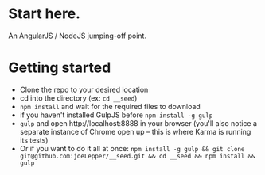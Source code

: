 Start here.
======

An AngularJS / NodeJS jumping-off point.


Getting started
===============
* Clone the repo to your desired location
* cd into the directory (ex: `cd __seed`)
* `npm install` and wait for the required files to download
* if you haven't installed GulpJS before `npm install -g gulp`
* `gulp` and open http://localhost:8888 in your browser (you'll also notice a separate instance of Chrome open up – this is where Karma is running its tests)
* Or if you want to do it all at once: `npm install -g gulp && git clone git@github.com:joeLepper/__seed.git && cd __seed && npm install && gulp`
